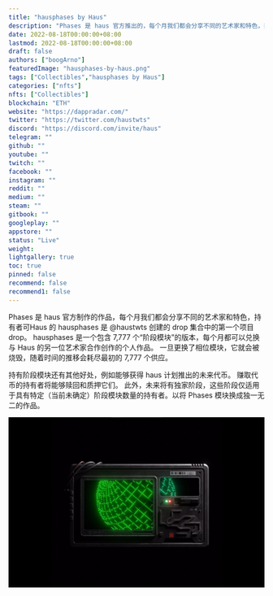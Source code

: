 ```yaml
---
title: "hausphases by Haus"
description: "Phases 是 haus 官方推出的，每个月我们都会分享不同的艺术家和特色，持有者可以将 Phases 模块换成一个独特的作品"
date: 2022-08-18T00:00:00+08:00
lastmod: 2022-08-18T00:00:00+08:00
draft: false
authors: ["boogArno"]
featuredImage: "hausphases-by-haus.png"
tags: ["Collectibles","hausphases by Haus"]
categories: ["nfts"]
nfts: ["Collectibles"]
blockchain: "ETH"
website: "https://dappradar.com/"
twitter: "https://twitter.com/haustwts"
discord: "https://discord.com/invite/haus"
telegram: ""
github: ""
youtube: ""
twitch: ""
facebook: ""
instagram: ""
reddit: ""
medium: ""
steam: ""
gitbook: ""
googleplay: ""
appstore: ""
status: "Live"
weight: 
lightgallery: true
toc: true
pinned: false
recommend: false
recommend1: false
---
```

Phases 是 haus 官方制作的作品，每个月我们都会分享不同的艺术家和特色，持有者可Haus 的 hausphases 是 @haustwts 创建的 drop 集合中的第一个项目 drop。 hausphases 是一个包含 7,777 个“阶段模块”的版本，每个月都可以兑换与 Haus 的另一位艺术家合作创作的个人作品。 一旦更换了相位模块，它就会被烧毁，随着时间的推移会耗尽最初的 7,777 个供应。

持有阶段模块还有其他好处，例如能够获得 haus 计划推出的未来代币。 赚取代币的持有者将能够赎回和质押它们。 此外，未来将有独家阶段，这些阶段仅适用于具有特定（当前未确定）阶段模块数量的持有者。以将 Phases 模块换成独一无二的作品。

![hausphasesbyhaus-dapp-collectibles-ethereum-image1_70a041ff16d65a52f85fabfeca6b437b](hausphasesbyhaus-dapp-collectibles-ethereum-image1_70a041ff16d65a52f85fabfeca6b437b.png)